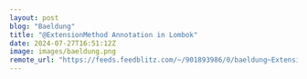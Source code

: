 ```yaml
---
layout: post
blog: "Baeldung"
title: "@ExtensionMethod Annotation in Lombok"
date: 2024-07-27T16:51:12Z
image: images/baeldung.png
remote_url: "https://feeds.feedblitz.com/~/901893986/0/baeldung~ExtensionMethod-Annotation-in-Lombok"
---
```

